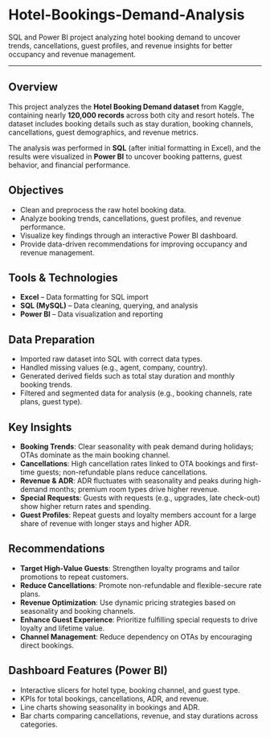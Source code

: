 # Hotel-Bookings-Demand-Analysis
SQL and Power BI project analyzing hotel booking demand to uncover trends, cancellations, guest profiles, and revenue insights for better occupancy and revenue management.

---

## Overview

This project analyzes the **Hotel Booking Demand dataset** from Kaggle, containing nearly **120,000 records** across both city and resort hotels. The dataset includes booking details such as stay duration, booking channels, cancellations, guest demographics, and revenue metrics.

The analysis was performed in **SQL** (after initial formatting in Excel), and the results were visualized in **Power BI** to uncover booking patterns, guest behavior, and financial performance.

## Objectives

* Clean and preprocess the raw hotel booking data.
* Analyze booking trends, cancellations, guest profiles, and revenue performance.
* Visualize key findings through an interactive Power BI dashboard.
* Provide data-driven recommendations for improving occupancy and revenue management.

## Tools & Technologies

* **Excel** – Data formatting for SQL import
* **SQL (MySQL)** – Data cleaning, querying, and analysis
* **Power BI** – Data visualization and reporting

## Data Preparation

* Imported raw dataset into SQL with correct data types.
* Handled missing values (e.g., agent, company, country).
* Generated derived fields such as total stay duration and monthly booking trends.
* Filtered and segmented data for analysis (e.g., booking channels, rate plans, guest type).

## Key Insights

* **Booking Trends**: Clear seasonality with peak demand during holidays; OTAs dominate as the main booking channel.
* **Cancellations**: High cancellation rates linked to OTA bookings and first-time guests; non-refundable plans reduce cancellations.
* **Revenue & ADR**: ADR fluctuates with seasonality and peaks during high-demand months; premium room types drive higher revenue.
* **Special Requests**: Guests with requests (e.g., upgrades, late check-out) show higher return rates and spending.
* **Guest Profiles**: Repeat guests and loyalty members account for a large share of revenue with longer stays and higher ADR.

## Recommendations

* **Target High-Value Guests**: Strengthen loyalty programs and tailor promotions to repeat customers.
* **Reduce Cancellations**: Promote non-refundable and flexible-secure rate plans.
* **Revenue Optimization**: Use dynamic pricing strategies based on seasonality and booking channels.
* **Enhance Guest Experience**: Prioritize fulfilling special requests to drive loyalty and lifetime value.
* **Channel Management**: Reduce dependency on OTAs by encouraging direct bookings.

## Dashboard Features (Power BI)

* Interactive slicers for hotel type, booking channel, and guest type.
* KPIs for total bookings, cancellations, ADR, and revenue.
* Line charts showing seasonality in bookings and ADR.
* Bar charts comparing cancellations, revenue, and stay durations across categories.
